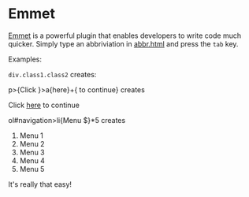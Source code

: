 # Emmet

[Emmet](https://github.com/emmetio/emmet) is a powerful plugin that enables developers to write code much quicker. Simply type an abbriviation in [abbr.html](abbr.html) and press the `tab` key.  

Examples:

```div.class1.class2```
creates:
<div class="class1 class2"></div>

p>{Click }>a{here}+{ to continue}
creates
<p>Click <a href="">here</a> to continue</p>

ol#navigation>li{Menu $}*5
creates
<ol id="navigation">
    <li>Menu 1</li>
    <li>Menu 2</li>
    <li>Menu 3</li>
    <li>Menu 4</li>
    <li>Menu 5</li>
</ol>

It's really that easy!
